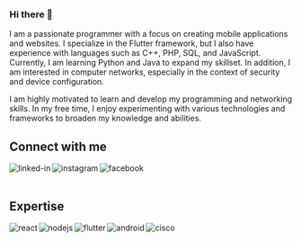 ### Hi there 👋

I am a passionate programmer with a focus on creating mobile applications and websites. I specialize in the Flutter framework, but I also have experience with languages such as C++, PHP, SQL, and JavaScript. Currently, I am learning Python and Java to expand my skillset. In addition, I am interested in computer networks, especially in the context of security and device configuration.

I am highly motivated to learn and develop my programming and networking skills. In my free time, I enjoy experimenting with various technologies and frameworks to broaden my knowledge and abilities.

## Connect with me

<a href="https://www.linkedin.com/in/twoj_adres/"><img align="left" alt="linked-in" src="https://img.shields.io/badge/linkedin-%230077B5.svg?&style=for-the-badge&logo=linkedin&logoColor=white" /></a>

<a href="https://www.instagram.com/twoj_adres/"><img align="left" alt="instagram" src="https://img.shields.io/badge/instagram-%23E4405F.svg?&style=for-the-badge&logo=instagram&logoColor=white" /></a>

<a href="https://www.facebook.com/dawid.maciejski.56"><img align="left" alt="facebook" src="https://img.shields.io/badge/facebook-%231877F2.svg?&style=for-the-badge&logo=facebook&logoColor=white" /></a>
<br clear="left"/> 
<br/>

## Expertise

<a href="https://pl.reactjs.org/"><img align="left" alt="react" src="https://img.shields.io/badge/react%20-%2320232a.svg?&style=for-the-badge&logo=react&logoColor=%2361DAFB" /></a>
<a href="https://nodejs.org/en"><img align="left" alt="nodejs" src="https://img.shields.io/badge/node.js%20-%2343853D.svg?&style=for-the-badge&logo=node.js&logoColor=white" /></a>
<a href="https://flutter.dev/"><img align="left" alt="flutter" src="https://img.shields.io/badge/Flutter-%2302569B.svg?&style=for-the-badge&logo=Flutter&logoColor=white" /></a>
<a href="https://www.android.com/"><img align="left" alt="android" src="https://img.shields.io/badge/Android-3DDC84?logo=android&logoColor=white&style=for-the-badge" /></a>
<a href="https://www.cisco.com/"><img align="left" alt="cisco" src="https://img.shields.io/badge/Cisco-1BA0D7?style=for-the-badge&logo=cisco&logoColor=white" /></a>




<!--
**Zigbajt/Zigbajt** is a ✨ _special_ ✨ repository because its `README.md` (this file) appears on your GitHub profile.

Here are some ideas to get you started:

- 🔭 I’m currently working on ...
- 🌱 I’m currently learning ...
- 👯 I’m looking to collaborate on ...
- 🤔 I’m looking for help with ...
- 💬 Ask me about ...
- 📫 How to reach me: ...
- 😄 Pronouns: ...
- ⚡ Fun fact: ...
-->
